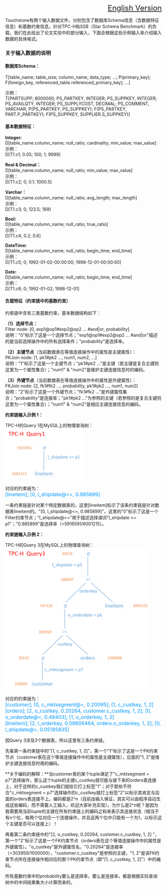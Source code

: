 <font size=5><div align="right"><a href="https://github.com/daseECNU/Touchstone/blob/master/running%20examples/input/README-en.md">English Version</a></div>
</font>

Touchstone有两个输入数据文件，分别包含了数据库Schema信息（含数据特征信息）和基数约束信息。针对TPC-H和SSB（Star Schema Benchmark）的负载，我们在此给出了论文实验中的部分输入，下面会根据这些示例输入来介绍输入数据的具体格式。

### 关于输入数据的说明

#### 数据库Schema：

T[table\_name; table\_size; column\_name, data\_type; ...; P(primary\_key); F(foreign\_key, referenced\_table.referenced\_primary_key); ...]  

示例：  
T[PARTSUPP; 8000000; PS\_PARTKEY, INTEGER; PS\_SUPPKEY, INTEGER; PS\_AVAILQTY, INTEGER; PS\_SUPPLYCOST, DECIMAL; PS\_COMMENT, VARCHAR; P(PS\_PARTKEY, PS\_SUPPKEY); F(PS\_PARTKEY, PART.P\_PARTKEY); F(PS\_SUPPKEY, SUPPLIER.S\_SUPPKEY)]

#### 基本数据特征：

**Integer:**  
D[table\_name.column\_name; null\_ratio; cardinality; min\_value; max\_value]  
示例：  
D[T1.c1; 0.05; 100; 1; 9999]

**Real & Decimal：**  
D[table\_name.column\_name; null\_ratio; min\_value; max\_value]  
示例：  
D[T1.c2; 0; 0.1; 1000.5]

**Varchar：**  
D[table\_name.column\_name; null\_ratio; avg\_length; max\_length]  
示例：  
D[T1.c3; 0; 123.5; 199]

**Bool:**  
D[table\_name.column\_name; null\_ratio; true\_ratio]  
示例：  
D[T1.c4; 0.2; 0.6]

**DateTime:**  
D[table\_name.column\_name; null\_ratio; begin\_time; end\_time]  
示例：  
D[T1.c5; 0; 1992-01-02-00:00:00; 1998-12-01-00:00:00]

**Date:**  
D[table\_name.column\_name; null\_ratio; begin\_time; end\_time]  
示例：  
D[T1.c6; 0; 1992-01-02; 1998-12-01]

#### 负载特征（约束链中的基数约束）

约束链中含有三类基数约束，基本数据结构如下：  

**（1）选择节点：**   
Filter node: [0, exp1@op1#exp2@op2 ... #and|or, probability]    
说明："0"标示了这是一个选择节点；"exp1@op1#exp2@op2 ... #and|or"描述的是当前选择操作中的所有选择条件；"probability"是选择率。

**（2）主键节点**（当前数据表在等值连接操作中的属性是主键属性）：  
PKJoin node: [1, pk1#pk2 ..., num1, num2, ...]  
说明："1"标示了这是一个主键节点；"pk1#pk2 ..."是主键（若主键是复合主键则这里为一个属性集合）；"num1" & "num2"是维护主键连接信息时的编码。

**（3）外键节点**（当前数据表在等值连接操作中的属性是外键属性）：  
FKJoin node: [2, fk1#fk2 ..., probability, pk1#pk2 ..., num1, num2]  
说明："2"标示了这是一个外键节点；"fk1#fk2 ..."是外键属性集合；"probability"是连接率；"pk1#pk2 ..."为参照的主键（若参照的是复合主键则这里为一个属性集合）；"num1" & "num2"是相应主键连接信息的编码。

**约束链输入示例 1：**

TPC-H的Query 1在MySQL上的物理查询树：  
<img src="./TPC-H_Query-1.png" width=250 height=165/>

对应的约束链为：
<font color=#0099ff size=3>  
[lineitem]; [0, l\_shipdate@<=, 0.985899]
</font>

一条约束链是针对某个特定数据表的，这里[lineitem]标示了该条约束链是针对数据表lineitem的。"[0, l\_shipdate@<=, 0.985899]"，这里的"0"标示了这是一个Filter约束节点；"l\_shipdate@<="用于描述选择谓词"l\_shipdate <= p1"；"0.985899"是选择率（=5916591/6001215）。

**约束链输入示例 2：**

TPC-H的Query 3在MySQL上的物理查询树：  
<img src="./TPC-H_Query-3.png" width=466 height=456/>

对应的约束链为：  
<font color=#0099ff size=3>
[customer]; [0, c\_mktsegment@=, 0.20095]; [1, c\_custkey, 1, 2]  
[orders]; [2, o\_custkey, 0.20264, customer.c\_custkey, 1, 2]; [0, o\_orderdate@<, 0.48403]; [1, o\_orderkey, 1, 2]  
[lineitem]; [2, l\_orderkey, 0.09806464, orders.o\_orderkey, 1, 2]; [0, l\_shipdate@>, 0.05185835]
</font>

因Query 3涉及3个数据表，所以这里有三条约束链。

先看第一条约束链中的"[1, c\_custkey, 1, 2]"，第一个"1"标示了这是一个PK约束节点（customer表在这个等值连接操作中的属性是主键属性），后面的"1, 2"是维护主键连接信息时用的编码。

**关于编码的解释：**当customer表的某个tuple满足了"c\_mktsegment = p7"选择操作，那么这个tuple的主键c\_custkey就可能与接下来的orders表连接上，对于这样的c\_custkey我们就给它打上标签"1"；对于那些不符合"c\_mktsegment = p7"选择操作的c\_custkey就打上标签"2"以标示其肯定与后面的orders表连接不上。编码都是2^n（目前由输入保证，其实可以由程序自动生成这些编码，而不需要人工输入，欢迎大家补充实现）。为什么是2^n呢？是因为我需要用当前tuple的主键在所有约束链上的编码之和来表示其连接状态（相当于有n个位，每两个位对应一个连接操作，并且这两个位中只能有一个为1，以标示这个主键是否可以连接上）！

再看第二条约束链中的"[2, o\_custkey, 0.20264, customer.c\_custkey, 1, 2] "，第一个"2"标示了这是一个FK约束节点（orders表在这个等值连接操作中的属性是外键属性）。"o\_custkey"是外键属性名，"0.20264"是连接率（=303959/1500000），"customer.c\_custkey"是参照的主键，"1, 2"是该FK约束节点所在连接操作相对应的那个PK约束节点（即"[1, c\_custkey, 1, 2]"）中的编码。

所有基数约束中的probability要么是选择率，要么是连接率，都是根据实际查询树中的中间结果集大小计算而来的。

